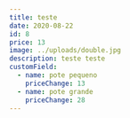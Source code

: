 ```yaml
---
title: teste
date: 2020-08-22
id: 8
price: 13
image: ../uploads/double.jpg
description: teste teste
customField:
  - name: pote pequeno
    priceChange: 13
  - name: pote grande
    priceChange: 28
---
```

